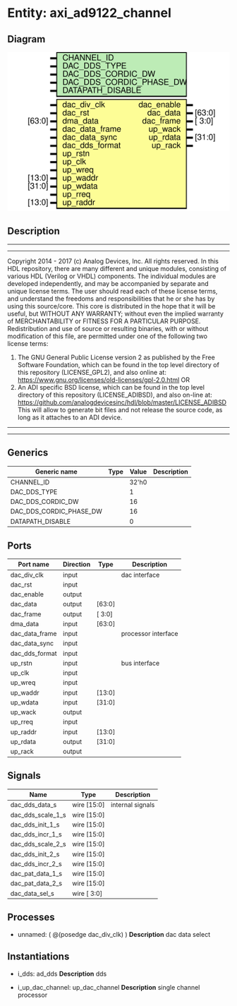 # Entity: axi_ad9122_channel

## Diagram

![Diagram](axi_ad9122_channel.svg "Diagram")
## Description

***************************************************************************
 ***************************************************************************
 Copyright 2014 - 2017 (c) Analog Devices, Inc. All rights reserved.
 In this HDL repository, there are many different and unique modules, consisting
 of various HDL (Verilog or VHDL) components. The individual modules are
 developed independently, and may be accompanied by separate and unique license
 terms.
 The user should read each of these license terms, and understand the
 freedoms and responsibilities that he or she has by using this source/core.
 This core is distributed in the hope that it will be useful, but WITHOUT ANY
 WARRANTY; without even the implied warranty of MERCHANTABILITY or FITNESS FOR
 A PARTICULAR PURPOSE.
 Redistribution and use of source or resulting binaries, with or without modification
 of this file, are permitted under one of the following two license terms:
   1. The GNU General Public License version 2 as published by the
      Free Software Foundation, which can be found in the top level directory
      of this repository (LICENSE_GPL2), and also online at:
      <https://www.gnu.org/licenses/old-licenses/gpl-2.0.html>
 OR
   2. An ADI specific BSD license, which can be found in the top level directory
      of this repository (LICENSE_ADIBSD), and also on-line at:
      https://github.com/analogdevicesinc/hdl/blob/master/LICENSE_ADIBSD
      This will allow to generate bit files and not release the source code,
      as long as it attaches to an ADI device.
 ***************************************************************************
 ***************************************************************************
 
## Generics

| Generic name            | Type | Value | Description |
| ----------------------- | ---- | ----- | ----------- |
| CHANNEL_ID              |      | 32'h0 |             |
| DAC_DDS_TYPE            |      | 1     |             |
| DAC_DDS_CORDIC_DW       |      | 16    |             |
| DAC_DDS_CORDIC_PHASE_DW |      | 16    |             |
| DATAPATH_DISABLE        |      | 0     |             |
## Ports

| Port name      | Direction | Type   | Description         |
| -------------- | --------- | ------ | ------------------- |
| dac_div_clk    | input     |        | dac interface       |
| dac_rst        | input     |        |                     |
| dac_enable     | output    |        |                     |
| dac_data       | output    | [63:0] |                     |
| dac_frame      | output    | [ 3:0] |                     |
| dma_data       | input     | [63:0] |                     |
| dac_data_frame | input     |        | processor interface |
| dac_data_sync  | input     |        |                     |
| dac_dds_format | input     |        |                     |
| up_rstn        | input     |        | bus interface       |
| up_clk         | input     |        |                     |
| up_wreq        | input     |        |                     |
| up_waddr       | input     | [13:0] |                     |
| up_wdata       | input     | [31:0] |                     |
| up_wack        | output    |        |                     |
| up_rreq        | input     |        |                     |
| up_raddr       | input     | [13:0] |                     |
| up_rdata       | output    | [31:0] |                     |
| up_rack        | output    |        |                     |
## Signals

| Name              | Type        | Description       |
| ----------------- | ----------- | ----------------- |
| dac_dds_data_s    | wire [15:0] | internal signals  |
| dac_dds_scale_1_s | wire [15:0] |                   |
| dac_dds_init_1_s  | wire [15:0] |                   |
| dac_dds_incr_1_s  | wire [15:0] |                   |
| dac_dds_scale_2_s | wire [15:0] |                   |
| dac_dds_init_2_s  | wire [15:0] |                   |
| dac_dds_incr_2_s  | wire [15:0] |                   |
| dac_pat_data_1_s  | wire [15:0] |                   |
| dac_pat_data_2_s  | wire [15:0] |                   |
| dac_data_sel_s    | wire [ 3:0] |                   |
## Processes
- unnamed: ( @(posedge dac_div_clk) )
**Description**
dac data select

## Instantiations

- i_dds: ad_dds
**Description**
dds

- i_up_dac_channel: up_dac_channel
**Description**
single channel processor

